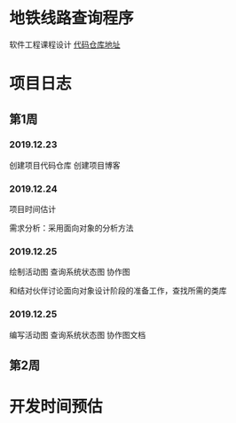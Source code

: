 # 地铁线路查询程序
软件工程课程设计 [代码仓库地址](https://github.com/CTmH/metro-planning)

# 项目日志

## 第1周
### 2019.12.23
创建项目代码仓库 创建项目博客

### 2019.12.24
项目时间估计

需求分析：采用面向对象的分析方法

### 2019.12.25
绘制活动图 查询系统状态图 协作图

和结对伙伴讨论面向对象设计阶段的准备工作，查找所需的类库

### 2019.12.25
编写活动图 查询系统状态图 协作图文档

## 第2周

# 开发时间预估
